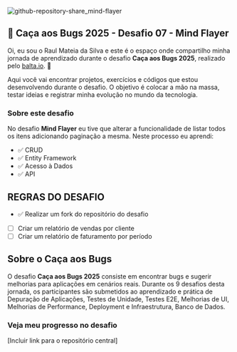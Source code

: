![github-repository-share_mind-flayer](https://github.com/user-attachments/assets/3e9bf6ea-73f3-4962-9a2f-f6d8072f3cba)

## 👻 Caça aos Bugs 2025 - Desafio 07 - Mind Flayer

Oi, eu sou o Raul Mateia da Silva e este é o espaço onde compartilho minha jornada de aprendizado durante o desafio **Caça aos Bugs 2025**, realizado pelo [balta.io](https://balta.io). 👻

Aqui você vai encontrar projetos, exercícios e códigos que estou desenvolvendo durante o desafio. O objetivo é colocar a mão na massa, testar ideias e registrar minha evolução no mundo da tecnologia.

### Sobre este desafio
No desafio **Mind Flayer** eu tive que alterar a funcionalidade de listar todos os itens adicionando paginação a mesma.
Neste processo eu aprendi:
* ✅ CRUD
* ✅ Entity Framework
* ✅ Acesso à Dados
* ✅ API

## REGRAS DO DESAFIO
- ✅ Realizar um fork do repositório do desafio
- [ ] Criar um relatório de vendas por cliente
- [ ] Criar um relatório de faturamento por período

## Sobre o Caça aos Bugs
O desafio **Caça aos Bugs 2025** consiste em encontrar bugs e sugerir melhorias para aplicações em cenários reais. Durante os 9 desafios desta jornada, os participantes são submetidos ao aprendizado e prática de Depuração de Aplicações, Testes de Unidade, Testes E2E, Melhorias de UI, Melhorias de Performance, Deployment e Infraestrutura,
Banco de Dados.

### Veja meu progresso no desafio
[Incluir link para o repositório central]
